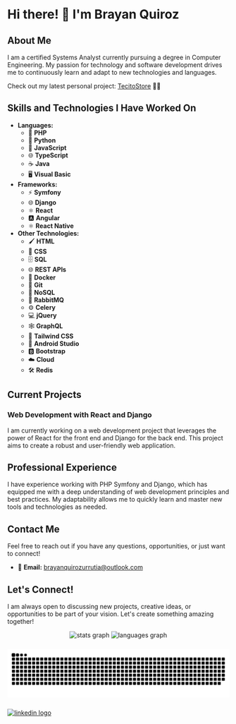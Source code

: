 # Hi there! 👋 I'm Brayan Quiroz

## About Me

I am a certified Systems Analyst currently pursuing a degree in Computer Engineering. My passion for technology and software development drives me to continuously learn and adapt to new technologies and languages.

Check out my latest personal project: [TecitoStore](https://tecitostore.com) 🌟🛒

## Skills and Technologies I Have Worked On

- **Languages:**
  - 🐘 **PHP**
  - 🐍 **Python**
  - 📜 **JavaScript**
  - 🌐 **TypeScript**
  - ☕ **Java**
  - 🖥️ **Visual Basic**
- **Frameworks:**
  - ⚡ **Symfony**
  - 🌐 **Django**
  - ⚛️ **React**
  - 🅰️ **Angular**
  - ⚛️ **React Native**
- **Other Technologies:**
  - 🖌️ **HTML**
  - 🎨 **CSS**
  - 🗄️ **SQL**
  - 🌐 **REST APIs**
  - 🐳 **Docker**
  - 🐙 **Git**
  - 📂 **NoSQL**
  - 🐇 **RabbitMQ**
  - ⚙️ **Celery**
  - 💻 **jQuery**
  - 🕸️ **GraphQL**
  - 🎨 **Tailwind CSS**
  - 📱 **Android Studio**
  - 🅱️ **Bootstrap**
  - ☁️ **Cloud**
  - 🛠️ **Redis**

## Current Projects

### Web Development with React and Django

I am currently working on a web development project that leverages the power of React for the front end and Django for the back end. This project aims to create a robust and user-friendly web application.

## Professional Experience

I have experience working with PHP Symfony and Django, which has equipped me with a deep understanding of web development principles and best practices. My adaptability allows me to quickly learn and master new tools and technologies as needed.

## Contact Me

Feel free to reach out if you have any questions, opportunities, or just want to connect!

- 📧 **Email:** [brayanquirozurrutia@outlook.com](mailto:brayanquirozurrutia@outlook.com)

## Let's Connect!

I am always open to discussing new projects, creative ideas, or opportunities to be part of your vision. Let's create something amazing together!

<div align="center">
  <img src="https://github-readme-stats.vercel.app/api?username=brayanquirozurrutia&hide_title=true&hide_rank=true&show_icons=true&include_all_commits=true&count_private=true&disable_animations=false&theme=dark&locale=en&hide_border=true&order=1" height="150" alt="stats graph"  />
  <img src="https://github-readme-stats.vercel.app/api/top-langs?username=brayanquirozurrutia&locale=en&hide_title=false&layout=compact&card_width=320&langs_count=5&theme=dark&hide_border=false&order=2" height="150" alt="languages graph"  />
</div>

###

<img src="https://raw.githubusercontent.com/brayanquirozurrutia/brayanquirozurrutia/output/snake.svg" alt="Snake animation" />

###

<div align="left">
  <a href="https://www.linkedin.com/in/brayan-nicolas-quiroz-urrutia-19a0391a7/" target="_blank">
    <img src="https://raw.githubusercontent.com/maurodesouza/profile-readme-generator/master/src/assets/icons/social/linkedin/default.svg" width="52" height="40" alt="linkedin logo"  />
  </a>
</div>

###

